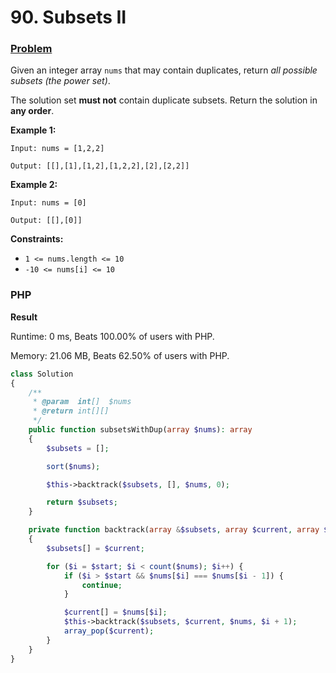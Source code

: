# 90. Subsets II

### [Problem](https://leetcode.com/problems/subsets-ii/description/)

Given an integer array `nums` that may contain duplicates, return _all possible subsets (the power set)_.

The solution set **must not** contain duplicate subsets. Return the solution in **any order**.

**Example 1:**

```
Input: nums = [1,2,2]

Output: [[],[1],[1,2],[1,2,2],[2],[2,2]]
```

**Example 2:**

```
Input: nums = [0]

Output: [[],[0]]
```

**Constraints:**

- `1 <= nums.length <= 10`
- `-10 <= nums[i] <= 10`

### PHP

**Result**

Runtime: 0 ms, Beats 100.00% of users with PHP.

Memory: 21.06 MB, Beats 62.50% of users with PHP.

```php
class Solution
{
    /**
     * @param  int[]  $nums
     * @return int[][]
     */
    public function subsetsWithDup(array $nums): array
    {
        $subsets = [];

        sort($nums);

        $this->backtrack($subsets, [], $nums, 0);

        return $subsets;
    }

    private function backtrack(array &$subsets, array $current, array $nums, int $start): void
    {
        $subsets[] = $current;

        for ($i = $start; $i < count($nums); $i++) {
            if ($i > $start && $nums[$i] === $nums[$i - 1]) {
                continue;
            }

            $current[] = $nums[$i];
            $this->backtrack($subsets, $current, $nums, $i + 1);
            array_pop($current);
        }
    }
}
```

